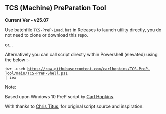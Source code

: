 ## TCS (Machine) PreParation Tool ##

**Current Ver - v25.07**

Use batchfile <code>TCS-PreP-Load.bat</code> in Releases to launch utility directly, you do not need to clone or download this repo.

or...

Alternatively you can call script directly within Powershell (elevated) using the below :- 

<code>iwr -useb https://raw.githubusercontent.com/carlhopkins/TCS-PreP-Tool/main/TCS-PreP-Shell.ps1 | iex</code>

Note:

Based upon Windows 10 PreP script by [Carl Hopkins](https://github.com/carlhopkins/Win10-preinstall-tool).

With thanks to [Chris Titus](https://github.com/ChrisTitusTech), for original script source and inspiration.
